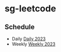 # sg-leetcode

## Schedule

- Daily [Daily 2023](plan/2023/daily.md)
- Weekly [Weekly 2023](plan/2023/weekly.md)
